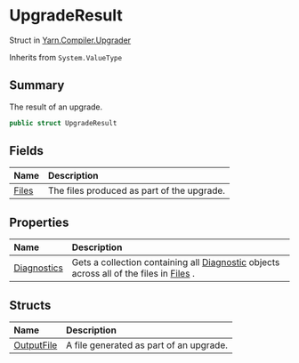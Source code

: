 # UpgradeResult

Struct in [Yarn.Compiler.Upgrader](/docs/api/csharp/yarn.compiler.upgrader.md)

Inherits from `System.ValueType`

## Summary


The result of an upgrade.


```csharp
public struct UpgradeResult
```

## Fields

|Name|Description|
|:---|:---|
|[Files](/docs/api/csharp/yarn.compiler.upgrader.upgraderesult.files.md)|The files produced as part of the upgrade.|

## Properties

|Name|Description|
|:---|:---|
|[Diagnostics](/docs/api/csharp/yarn.compiler.upgrader.upgraderesult.diagnostics.md)|Gets a collection containing all  <a href="yarn.compiler.diagnostic.md">Diagnostic</a>  objects across all of the files in  <a href="yarn.compiler.upgrader.upgraderesult.files.md">Files</a> .|

## Structs

|Name|Description|
|:---|:---|
|[OutputFile](/docs/api/csharp/yarn.compiler.upgrader.upgraderesult.outputfile.md)|A file generated as part of an upgrade.|


